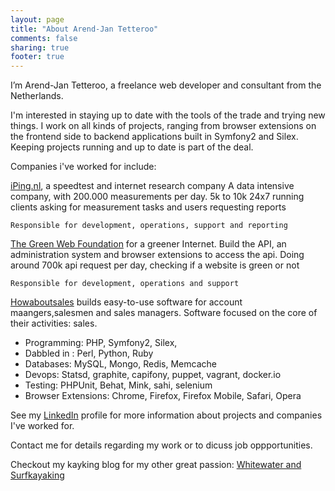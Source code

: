 ```yaml
---
layout: page
title: "About Arend-Jan Tetteroo"
comments: false
sharing: true
footer: true
---
```


I’m Arend-Jan Tetteroo, a freelance web developer and consultant from the Netherlands. 

I'm interested in staying up to date with the tools of the trade and trying new things. 
I work on all kinds of projects, 
ranging from browser extensions on the frontend side to backend applications built in Symfony2 and Silex. 
Keeping projects running and up to date is part of the deal. 

Companies i've worked for include:

 [iPing.nl](http://www.iping.nl), a speedtest and internet research company
    A data intensive company, with 200.000 measurements per day. 5k to 10k 24x7 running 
    clients asking for measurement tasks and users requesting reports

    Responsible for development, operations, support and reporting

 [The Green Web Foundation](http://www.thegreenwebfoundation.org) for a greener Internet.
    Build the API, an administration system and browser extensions to access the api. 
    Doing around 700k api request per day, checking if a website is green or not

    Responsible for development, operations and support

 [Howaboutsales](http://www.howaboutsales.com) builds easy-to-use software for account maangers,salesmen and sales managers. Software focused on the core of their activities: sales.

* Programming: PHP, Symfony2, Silex, 
* Dabbled in : Perl, Python, Ruby
* Databases: MySQL, Mongo, Redis, Memcache 
* Devops: Statsd, graphite, capifony, puppet, vagrant, docker.io
* Testing: PHPUnit, Behat, Mink, sahi, selenium
* Browser Extensions: Chrome, Firefox, Firefox Mobile, Safari, Opera

See my [LinkedIn](http://nl.linkedin.com/in/arendjantetteroo) profile for more information about projects and companies I've worked for.

Contact me for details regarding my work or to dicuss job oppportunities. 

Checkout my kayking blog for my other great passion: [Whitewater and Surfkayaking](http://blog.arendjantetteroo.nl)

